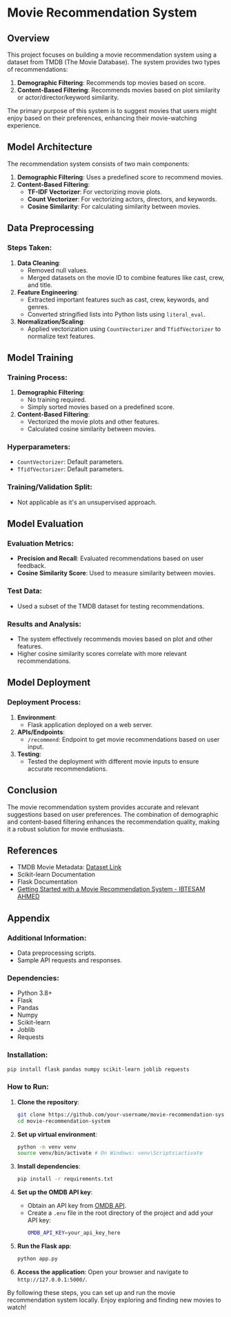 # Movie Recommendation System

## Overview

This project focuses on building a movie recommendation system using a dataset from TMDB (The Movie Database). The system provides two types of recommendations:
1. **Demographic Filtering**: Recommends top movies based on score.
2. **Content-Based Filtering**: Recommends movies based on plot similarity or actor/director/keyword similarity.

The primary purpose of this system is to suggest movies that users might enjoy based on their preferences, enhancing their movie-watching experience.

## Model Architecture

The recommendation system consists of two main components:
1. **Demographic Filtering**: Uses a predefined score to recommend movies.
2. **Content-Based Filtering**:
   - **TF-IDF Vectorizer**: For vectorizing movie plots.
   - **Count Vectorizer**: For vectorizing actors, directors, and keywords.
   - **Cosine Similarity**: For calculating similarity between movies.

## Data Preprocessing

### Steps Taken:
1. **Data Cleaning**:
   - Removed null values.
   - Merged datasets on the movie ID to combine features like cast, crew, and title.
2. **Feature Engineering**:
   - Extracted important features such as cast, crew, keywords, and genres.
   - Converted stringified lists into Python lists using `literal_eval`.
3. **Normalization/Scaling**:
   - Applied vectorization using `CountVectorizer` and `TfidfVectorizer` to normalize text features.

## Model Training

### Training Process:
1. **Demographic Filtering**:
   - No training required.
   - Simply sorted movies based on a predefined score.
2. **Content-Based Filtering**:
   - Vectorized the movie plots and other features.
   - Calculated cosine similarity between movies.

### Hyperparameters:
- `CountVectorizer`: Default parameters.
- `TfidfVectorizer`: Default parameters.

### Training/Validation Split:
- Not applicable as it's an unsupervised approach.

## Model Evaluation

### Evaluation Metrics:
- **Precision and Recall**: Evaluated recommendations based on user feedback.
- **Cosine Similarity Score**: Used to measure similarity between movies.

### Test Data:
- Used a subset of the TMDB dataset for testing recommendations.

### Results and Analysis:
- The system effectively recommends movies based on plot and other features.
- Higher cosine similarity scores correlate with more relevant recommendations.

## Model Deployment

### Deployment Process:
1. **Environment**:
   - Flask application deployed on a web server.
2. **APIs/Endpoints**:
   - `/recommend`: Endpoint to get movie recommendations based on user input.
3. **Testing**:
   - Tested the deployment with different movie inputs to ensure accurate recommendations.

## Conclusion

The movie recommendation system provides accurate and relevant suggestions based on user preferences. The combination of demographic and content-based filtering enhances the recommendation quality, making it a robust solution for movie enthusiasts.

## References

- TMDB Movie Metadata: [Dataset Link](https://www.kaggle.com/datasets/tmdb/tmdb-movie-metadata/data)
- Scikit-learn Documentation
- Flask Documentation
- [Getting Started with a Movie Recommendation System - IBTESAM AHMED](kaggle.com/code/ibtesama/getting-started-with-a-movie-recommendation-system)

## Appendix

### Additional Information:
- Data preprocessing scripts.
- Sample API requests and responses.

### Dependencies:

- Python 3.8+
- Flask
- Pandas
- Numpy
- Scikit-learn
- Joblib
- Requests

### Installation:

```bash
pip install flask pandas numpy scikit-learn joblib requests
```

### How to Run:

1. **Clone the repository**:
   ```bash
   git clone https://github.com/your-username/movie-recommendation-system.git
   cd movie-recommendation-system
   ```
2. **Set up virtual environment**:
   ```bash
   python -m venv venv
   source venv/bin/activate # On Windows: venv\Scripts\activate
   ```
3. **Install dependencies**:
   ```bash
   pip install -r requirements.txt
   ```

4. **Set up the OMDB API key**:
    - Obtain an API key from [OMDB API](http://www.omdbapi.com/apikey.aspx).
    - Create a `.env` file in the root directory of the project and add your API key:
      ```sh
      OMDB_API_KEY=your_api_key_here
      ```

5. **Run the Flask app**:
   ```bash
   python app.py
   ```
6. **Access the application**:
   Open your browser and navigate to `http://127.0.0.1:5000/`.

By following these steps, you can set up and run the movie recommendation system locally. Enjoy exploring and finding new movies to watch!